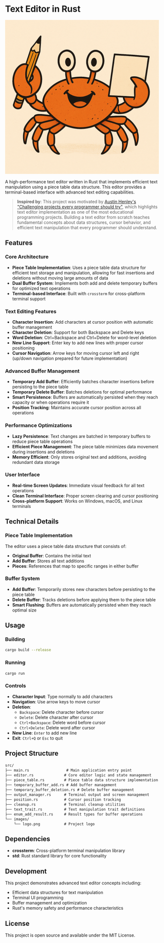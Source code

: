 # Text Editor in Rust

![Text Editor Logo](src/images/logo.png)

A high-performance text editor written in Rust that implements efficient text manipulation using a piece table data structure. This editor provides a terminal-based interface with advanced text editing capabilities.

> **Inspired by**: This project was motivated by [Austin Henley's "Challenging projects every programmer should try"](https://austinhenley.com/blog/challengingprojects.html), which highlights text editor implementation as one of the most educational programming projects. Building a text editor from scratch teaches fundamental concepts about data structures, cursor behavior, and efficient text manipulation that every programmer should understand.

## Features

### Core Architecture
- **Piece Table Implementation**: Uses a piece table data structure for efficient text storage and manipulation, allowing for fast insertions and deletions without moving large amounts of data
- **Dual Buffer System**: Implements both add and delete temporary buffers for optimized text operations
- **Terminal-based Interface**: Built with `crossterm` for cross-platform terminal support

### Text Editing Features
- **Character Insertion**: Add characters at cursor position with automatic buffer management
- **Character Deletion**: Support for both Backspace and Delete keys
- **Word Deletion**: Ctrl+Backspace and Ctrl+Delete for word-level deletion
- **New Line Support**: Enter key to add new lines with proper cursor positioning
- **Cursor Navigation**: Arrow keys for moving cursor left and right (up/down navigation prepared for future implementation)

### Advanced Buffer Management
- **Temporary Add Buffer**: Efficiently batches character insertions before persisting to the piece table
- **Temporary Delete Buffer**: Batches deletions for optimal performance
- **Smart Persistence**: Buffers are automatically persisted when they reach capacity or when operations require it
- **Position Tracking**: Maintains accurate cursor position across all operations

### Performance Optimizations
- **Lazy Persistence**: Text changes are batched in temporary buffers to reduce piece table operations
- **Efficient Piece Management**: The piece table minimizes data movement during insertions and deletions
- **Memory Efficient**: Only stores original text and additions, avoiding redundant data storage

### User Interface
- **Real-time Screen Updates**: Immediate visual feedback for all text operations
- **Clean Terminal Interface**: Proper screen clearing and cursor positioning
- **Cross-platform Support**: Works on Windows, macOS, and Linux terminals

## Technical Details

### Piece Table Implementation
The editor uses a piece table data structure that consists of:
- **Original Buffer**: Contains the initial text
- **Add Buffer**: Stores all text additions
- **Pieces**: References that map to specific ranges in either buffer

### Buffer System
- **Add Buffer**: Temporarily stores new characters before persisting to the piece table
- **Delete Buffer**: Tracks deletions before applying them to the piece table
- **Smart Flushing**: Buffers are automatically persisted when they reach optimal size

## Usage

### Building
```bash
cargo build --release
```

### Running
```bash
cargo run
```

### Controls
- **Character Input**: Type normally to add characters
- **Navigation**: Use arrow keys to move cursor
- **Deletion**: 
  - `Backspace`: Delete character before cursor
  - `Delete`: Delete character after cursor
  - `Ctrl+Backspace`: Delete word before cursor
  - `Ctrl+Delete`: Delete word after cursor
- **New Line**: `Enter` to add new line
- **Exit**: `Ctrl+Q` or `Esc` to quit

## Project Structure

```
src/
├── main.rs                 # Main application entry point
├── editor.rs              # Core editor logic and state management
├── piece_table.rs         # Piece table data structure implementation
├── temporary_buffer_add.rs # Add buffer management
├── temporary_buffer_deletion.rs # Delete buffer management
├── output_manager.rs      # Terminal output and screen management
├── position.rs            # Cursor position tracking
├── cleanup.rs             # Terminal cleanup utilities
├── text_trait.rs          # Text manipulation trait definitions
├── enum_add_result.rs     # Result types for buffer operations
└── images/
    └── logo.png           # Project logo
```

## Dependencies

- **crossterm**: Cross-platform terminal manipulation library
- **std**: Rust standard library for core functionality

## Development

This project demonstrates advanced text editor concepts including:
- Efficient data structures for text manipulation
- Terminal UI programming
- Buffer management and optimization
- Rust's memory safety and performance characteristics

## License

This project is open source and available under the MIT License. 